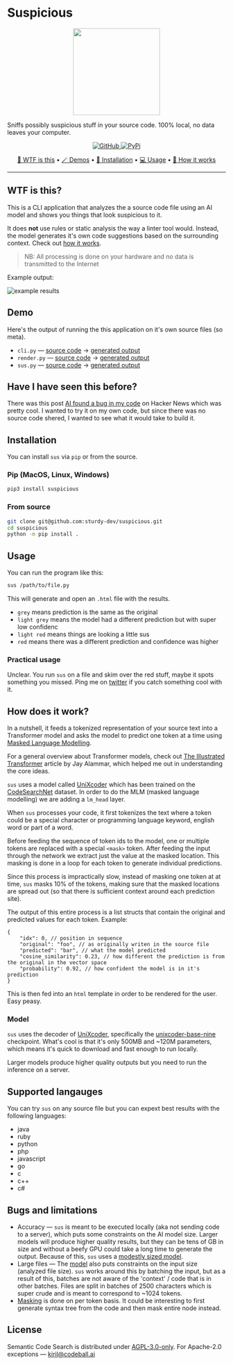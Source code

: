 # Suspicious

<p align="center">
  <img width="200" src="https://raw.githubusercontent.com/sturdy-dev/suspicious/main/docs/ai_dog_wtf.png">
</p

<p align='center'>
    Sniffs possibly suspicious stuff in your source code. 100% local, no data leaves your computer.
</p>
<p align='center'>
    <a href="https://github.com/sturdy-dev/suspicious/blob/main/LICENSE.txt">
        <img alt="GitHub"
        src="https://img.shields.io/github/license/sturdy-dev/suspicious">
    </a>
    <a href="https://pypi.org/project/suspicious">
     <img alt="PyPi"
 src="https://img.shields.io/pypi/v/suspicious">
    </a>
</p>
<p align="center">
  <a href="#wtf-is-this">🤔 WTF is this</a> •
  <a href="#demo">🪄 Demos</a> •
  <a href="#installation">🔧 Installation</a> •
  <a href="#usage">💻 Usage</a> •
  <a href="#how-does-it-work">🧠 How it works</a>
</p>

-------------------------------------------------------------------

## WTF is this?

This is a CLI application that analyzes the a source code file using an AI model and shows you things that look suspicious to it.

It does **not** use rules or static analysis the way a linter tool would. Instead, the model generates it's own code suggestions based on the surrounding context. Check out [how it works](#how-does-it-work).

> NB: All processing is done on your hardware and no data is transmitted to the Internet

Example output:

![example results](./docs/screenshot.png)

## Demo

Here's the output of running the this application on it's own source files (so meta).

- `cli.py` — [source code](./src/suspicious/cli.py) → [generated output](https://sturdy-dev.github.io/suspicious/demos/cli_py/)
- `render.py` — [source code](./src/suspicious/render.py) → [generated output](https://sturdy-dev.github.io/suspicious/demos/render_py/)
- `sus.py` — [source code](./src/suspicious/sus.py) → [generated output](https://sturdy-dev.github.io/suspicious/demos/sus_py/)

## Have I have seen this before?

There was this post [AI found a bug in my code](https://news.ycombinator.com/item?id=33632610) on Hacker News which was pretty cool. I wanted to try it on my own code, but since there was no source code shered, I wanted to see what it would take to build it.

## Installation

You can install `sus` via `pip` or from the source.

### Pip (MacOS, Linux, Windows)

```bash
pip3 install suspicious
```

### From source

```bash
git clone git@github.com:sturdy-dev/suspicious.git
cd suspicious
python -m pip install .
```

## Usage

You can run the program like this:

```bash
sus /path/to/file.py
```

This will generate and open an `.html` file with the results.

- `grey` means prediction is the same as the original
- `light grey` means the model had a different prediction but with super low confidenc
- `light red` means things are looking a little sus
- `red` means there was a different prediction and confidence was higher

### Practical usage

Unclear. You run `sus` on a file and skim over the red stuff, maybe it spots something you missed. Ping me on [twitter](https://twitter.com/krlvi) if you catch something cool with it.

## How does it work?

In a nutshell, it feeds a tokenized representation of your source text into a Transformer model and asks the model to predict one token at a time using [Masked Language Modelling](https://huggingface.co/docs/transformers/tasks/language_modeling#masked-language-modeling).

For a general overview about Transformer models, check out [The Illustrated Transformer](https://jalammar.github.io/illustrated-transformer/) article by Jay Alammar, which helped me out in understanding the core ideas.

`sus` uses a model called [UniXcoder](https://github.com/microsoft/CodeBERT/tree/master/UniXcoder) which has been trained on the [CodeSearchNet](https://huggingface.co/datasets/code_search_net) dataset. In order to do the MLM (masked language modelling) we are adding a `lm_head` layer.

When `sus` processes your code, it first tokenizes the text where a token could be a special character or programming language keyword, english word or part of a word.

Before feeding the sequence of token ids to the model, one or multiple tokens are replaced with a special `<mask>` token. After feeding the input through the network we extract just the value at the masked location. This masking is done in a loop for each token to generate individual predictions.

Since this process is impractically slow, instead of masking one token at at time, `sus` masks 10% of the tokens, making sure that the masked locations are spread out (so that there is sufficient context around each prediction site).

The output of this entire process is a list structs that contain the original and predicted values for each token. Example:

```json5
{
    "idx": 0, // position in sequence
    "original": "foo", // as originally writen in the source file
    "predicted": "bar", // what the model predicted
    "cosine_similarity": 0.23, // how different the prediction is from the original in the vector space
    "probability": 0.92, // how confident the model is in it's prediction
}
```

This is then fed into an `html` template in order to be rendered for the user. Easy peasy.

### Model

`sus` uses the decoder of [UniXcoder](https://github.com/microsoft/CodeBERT/tree/master/UniXcoder), specifically the [unixcoder-base-nine](https://huggingface.co/microsoft/unixcoder-base-nine) checkpoint. What's cool is that it's only 500MB and ~120M parameters, which means it's quick to download and fast enough to run locally.

Larger models produce higher quality outputs but you need to run the inference on a server.

## Supported langauges

You can try `sus` on any source file but you can expext best results with the following languages:

- java
- ruby
- python
- php
- javascript
- go
- c
- c++
- c#

## Bugs and limitations

- Accuracy — `sus` is meant to be executed locally (aka not sending code to a server), which puts some constraints on the AI model size. Larger models will produce higher quality results, but they can be tens of GB in size and without a beefy GPU could take a long time to generate the output. Because of this, `sus` uses a [modestly sized model](#model).
- Large files — The [model](#model) also puts constraints on the input size (analyzed file size). `sus` works around this by batching the input, but as a result of this, batches are not aware of the 'context' / code that is in other batches. Files are split in batches of 2500 characters which is super crude and is meant to correspond to ~1024 tokens.
- [Masking](#how-does-it-work) is done on per token basis. It could be interesting to first generate syntax tree from the code and then mask entire node instead.

## License

Semantic Code Search is distributed under [AGPL-3.0-only](LICENSE.txt). For Apache-2.0 exceptions — <kiril@codeball.ai>
